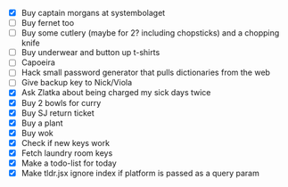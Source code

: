  - [X] Buy captain morgans at systembolaget
 - [ ] Buy fernet too
 - [ ] Buy some cutlery (maybe for 2? including chopsticks) and a chopping knife
 - [ ] Buy underwear and button up t-shirts
 - [ ] Capoeira
 - [ ] Hack small password generator that pulls dictionaries from the web
 - [ ] Give backup key to Nick/Viola
 - [X] Ask Zlatka about being charged my sick days twice
 - [X] Buy 2 bowls for curry
 - [X] Buy SJ return ticket
 - [X] Buy a plant
 - [X] Buy wok
 - [X] Check if new keys work
 - [X] Fetch laundry room keys
 - [X] Make a todo-list for today
 - [X] Make tldr.jsx ignore index if platform is passed as a query param
